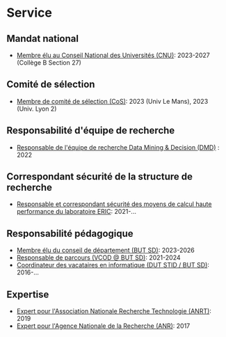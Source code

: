 # Service

## Mandat national
- [Membre élu au Conseil National des Universités (CNU)](#): 2023-2027 (Collège B Section 27)

## Comité de sélection
- [Membre de comité de sélection (CoS)](#): 2023 (Univ Le Mans), 2023 (Univ. Lyon 2)

## Responsabilité d'équipe de recherche
- [Responsable de l'équipe de recherche Data Mining & Decision (DMD)](#) : 2022

## Correspondant sécurité de la structure de recherche
- [Responsable et correspondant sécurité des moyens de calcul haute performance du laboratoire ERIC](#): 2021-...

## Responsabilité pédagogique
- [Membre élu du conseil de département (BUT SD)](#): 2023-2026
- [Responsable de parcours (VCOD @ BUT SD)](#): 2021-2024
- [Coordinateur des vacataires en informatique (DUT STID / BUT SD)](#): 2016-...

## Expertise
- [Expert pour l'Association Nationale Recherche Technologie (ANRT)](#): 2019
- [Expert pour l'Agence Nationale de la Recherche (ANR)](#): 2017
